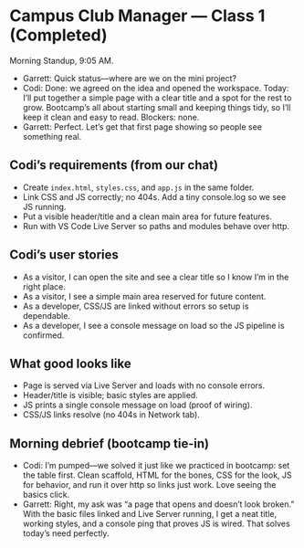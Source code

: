# Campus Club Manager — Class 1 (Completed)

Morning Standup, 9:05 AM.

- Garrett: Quick status—where are we on the mini project?
- Codi: Done: we agreed on the idea and opened the workspace. Today: I’ll put together a simple page with a clear title and a spot for the rest to grow. Bootcamp’s all about starting small and keeping things tidy, so I’ll keep it clean and easy to read. Blockers: none.
- Garrett: Perfect. Let’s get that first page showing so people see something real.

## Codi’s requirements (from our chat)

- Create `index.html`, `styles.css`, and `app.js` in the same folder.
- Link CSS and JS correctly; no 404s. Add a tiny console.log so we see JS running.
- Put a visible header/title and a clean main area for future features.
- Run with VS Code Live Server so paths and modules behave over http.

## Codi’s user stories

- As a visitor, I can open the site and see a clear title so I know I’m in the right place.
- As a visitor, I see a simple main area reserved for future content.
- As a developer, CSS/JS are linked without errors so setup is dependable.
- As a developer, I see a console message on load so the JS pipeline is confirmed.

## What good looks like

- Page is served via Live Server and loads with no console errors.
- Header/title is visible; basic styles are applied.
- JS prints a single console message on load (proof of wiring).
- CSS/JS links resolve (no 404s in Network tab).

## Morning debrief (bootcamp tie‑in)

- Codi: I’m pumped—we solved it just like we practiced in bootcamp: set the table first. Clean scaffold, HTML for the bones, CSS for the look, JS for behavior, and run it over http so links just work. Love seeing the basics click.
- Garrett: Right, my ask was “a page that opens and doesn’t look broken.” With the basic files linked and Live Server running, I get a neat title, working styles, and a console ping that proves JS is wired. That solves today’s need perfectly.
